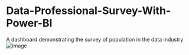 # Data-Professional-Survey-With-Power-BI
A dashboard demonstrating the survey of population in the data industry
![image](https://github.com/NamrataDatta04/Data-Professional-Survey-With-Power-BI/assets/87001240/66906676-3891-477a-b223-5f17c35f9fcd)

